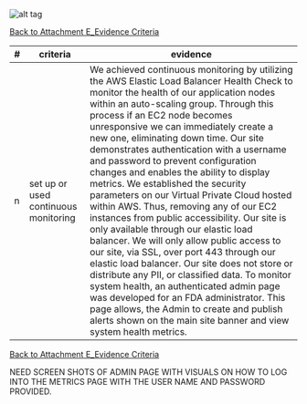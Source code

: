 ![alt tag](https://github.com/AccentureFed/process-documentation/raw/master/agile-process-photos/response-images/proposal-header.png)

[Back to Attachment E_Evidence Criteria](https://github.com/AccentureFed/18FRFQ-Response/blob/master/process-documentation/evidence/README.md)

|#|criteria|evidence|
|-------|---------------|------------------|
|n|set up or used continuous monitoring |We achieved continuous monitoring by utilizing the AWS Elastic Load Balancer Health Check to monitor the health of our application nodes within an auto-scaling group. Through this process if an EC2 node becomes unresponsive we can immediately create a new one, eliminating down time. Our site demonstrates authentication with a username and password to prevent configuration changes and enables the ability to display metrics.  We established the security parameters on our Virtual Private Cloud hosted within AWS.  Thus, removing any of our EC2 instances from public accessibility.  Our site is only available through our elastic load balancer. We will only allow public access to our site, via SSL, over port 443 through our elastic load balancer. Our site does not store or distribute any PII, or classified data.  To monitor system health, an authenticated admin page was developed for an FDA administrator. This page allows, the Admin to create and publish alerts shown on the main site banner and view system health metrics. |

[Back to Attachment E_Evidence Criteria](https://github.com/AccentureFed/18FRFQ-Response/blob/master/process-documentation/evidence/README.md)



NEED SCREEN SHOTS OF ADMIN PAGE WITH VISUALS ON HOW TO LOG INTO THE METRICS PAGE WITH THE USER NAME AND PASSWORD PROVIDED.

